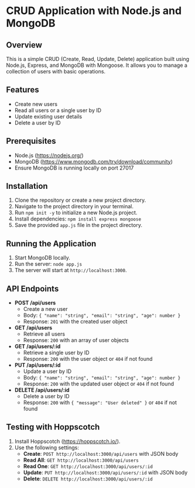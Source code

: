 # CRUD Application with Node.js and MongoDB

## Overview

This is a simple CRUD (Create, Read, Update, Delete) application built using Node.js, Express, and MongoDB with Mongoose. It allows you to manage a collection of users with basic operations.

## Features

- Create new users
- Read all users or a single user by ID
- Update existing user details
- Delete a user by ID

## Prerequisites

- Node.js (https://nodejs.org/)
- MongoDB (https://www.mongodb.com/try/download/community)
- Ensure MongoDB is running locally on port 27017

## Installation

1. Clone the repository or create a new project directory.
2. Navigate to the project directory in your terminal.
3. Run `npm init -y` to initialize a new Node.js project.
4. Install dependencies: `npm install express mongoose`
5. Save the provided `app.js` file in the project directory.

## Running the Application

1. Start MongoDB locally.
2. Run the server: `node app.js`
3. The server will start at `http://localhost:3000`.

## API Endpoints

- **POST /api/users**
  - Create a new user
  - Body: `{ "name": "string", "email": "string", "age": number }`
  - Response: `201` with the created user object
- **GET /api/users**
  - Retrieve all users
  - Response: `200` with an array of user objects
- **GET /api/users/:id**
  - Retrieve a single user by ID
  - Response: `200` with the user object or `404` if not found
- **PUT /api/users/:id**
  - Update a user by ID
  - Body: `{ "name": "string", "email": "string", "age": number }`
  - Response: `200` with the updated user object or `404` if not found
- **DELETE /api/users/:id**
  - Delete a user by ID
  - Response: `200` with `{ "message": "User deleted" }` or `404` if not found

## Testing with Hoppscotch

1. Install Hoppscotch (https://hoppscotch.io/).
2. Use the following settings:
   - **Create**: `POST http://localhost:3000/api/users` with JSON body
   - **Read All**: `GET http://localhost:3000/api/users`
   - **Read One**: `GET http://localhost:3000/api/users/:id`
   - **Update**: `PUT http://localhost:3000/api/users/:id` with JSON body
   - **Delete**: `DELETE http://localhost:3000/api/users/:id`


